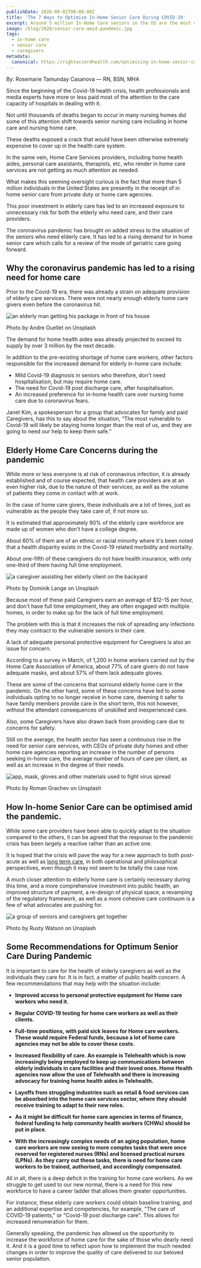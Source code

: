 ```yaml
---
publishDate: 2020-09-01T00:00:00Z
title: 'The 7 Ways to Optimize In-Home Senior Care During COVID-19'
excerpt: Around 5 million In-Home Care seniors in the US are the most vulnerable to COVID-19. Learn how this 7 actionable steps will reshape our pandemic responses.
image: /blog/2020/senior-care-amid-pandemic.jpg
tags:
  - in-home care
  - senior care
  - caregivers
metadata:
  canonical: https://rightaccordhealth.com/optimising-in-home-senior-care
---
```




By: Rosemarie Tamunday Casanova — RN, BSN, MHA



Since the beginning of the Covid-19 health crisis, health professionals and media experts have more or less paid most of the attention to the care capacity of hospitals in dealing with it.

Not until thousands of deaths began to occur in many nursing homes did some of this attention shift towards senior nursing care including in home care and nursing home care.

These deaths exposed a crack that would have been otherwise extremely expensive to cover up in the health care system.

In the same vein, Home Care Services providers, including home health aides, personal care assistants, therapists, etc, who render in home care services are not getting as much attention as needed.

What makes this seeming oversight curious is the fact that more than 5 million individuals in the United States are presently in the receipt of in home senior care from private duty or home care agencies.

This poor investment in elderly care has led to an increased exposure to unnecessary risk for both the elderly who need care, and their care providers.

The coronavirus pandemic has brought on added stress to the situation of the seniors who need elderly care. It has led to a rising demand for in home senior care which calls for a review of the mode of geriatric care going forward.

Why the coronavirus pandemic has led to a rising need for home care
-------------------------------------------------------------------

Prior to the Covid-19 era, there was already a strain on adequate provision of elderly care services. There were not nearly enough elderly home care givers even before the coronavirus hit.

![an elderly man getting his package in front of his house](/blog/2020/andre-ouellet-FzECg2eNhj4-unsplash.jpg)

Photo by Andre Ouellet on Unsplash

The demand for home health aides was already projected to exceed its supply by over 3 million by the next decade.

In addition to the pre-existing shortage of home care workers, other factors responsible for the increased demand for elderly in-home care include:

*   Mild Covid-19 diagnosis in seniors who therefore, don't need hospitalisation, but may require home care.
*   The need for Covid-19 post discharge care, after hospitalisation.
*   An increased preference for in-home health care over nursing home care due to coronavirus fears.

Janet Kim, a spokesperson for a group that advocates for family and paid Caregivers, has this to say about the situation, “The most vulnerable to Covid-19 will likely be staying home longer than the rest of us, and they are going to need our help to keep them safe.”

Elderly Home Care Concerns during the pandemic
----------------------------------------------

While more or less everyone is at risk of coronavirus infection, it is already established and of course expected, that health care providers are at an even higher risk, due to the nature of their services, as well as the volume of patients they come in contact with at work.

In the case of home care givers, these individuals are a lot of times, just as vulnerable as the people they take care of, if not more so.

It is estimated that approximately 90% of the elderly care workforce are made up of women who don't have a college degree.

About 60% of them are of an ethnic or racial minority where it's been noted that a health disparity exists in the Covid-19 related morbidity and mortality.

About one-fifth of these caregivers do not have health insurance, with only one-third of them having full time employment.

![a caregiver assisting her elderly client on the backyard](/blog/2020/dominik-lange-unsplash.jpg)

Photo by Dominik Lange on Unsplash

Because most of these paid Caregivers earn an average of $12-15 per hour, and don't have full time employment, they are often engaged with multiple homes, in order to make up for the lack of full time employment.

The problem with this is that it increases the risk of spreading any infections they may contract to the vulnerable seniors in their care.

A lack of adequate personal protective equipment for Caregivers is also an issue for concern.

According to a survey in March, of 1,200 in home workers carried out by the Home Care Association of America, about 77% of care givers do not have adequate masks, and about 57% of them lack adequate gloves.

These are some of the concerns that sorround elderly home care in the pandemic. On the other hand, some of these concerns have led to some individuals opting to no longer receive in home care, deeming it safer to have family members provide care in the short term, this not however, without the attendant consequences of unskilled and inexperienced care.

Also, some Caregivers have also drawn back from providing care due to concerns for safety.

Still on the average, the health sector has seen a continuous rise in the need for senior care services, with CEOs of private duty homes and other home care agencies reporting an increase in the number of persons seeking in-home care, the average number of hours of care per client, as well as an increase in the degree of their needs.

![app, mask, gloves and other materials used to fight virus spread](/blog/2020/roman-grachev-DC9d8HYI5IQ-unsplash.jpg)

Photo by Roman Grachev on Unsplash

How In-home Senior Care can be optimised amid the pandemic.
-----------------------------------------------------------

While some care providers have been able to quickly adapt to the situation compared to the others, it can be agreed that the response to the pandemic crisis has been largely a reactive rather than an active one.

It is hoped that the crisis will pave the way for a new approach to both post-acute as well as [long term care,](https://rightaccordhealth.com/blog/is-long-term-care-insurance-worth-it.html) in both operational and philosophical perspectives, even though it may not seem to be totally the case now.

A much closer attention to elderly home care is certainly necessary during this time, and a more comprehensive investment into public health, an improved structure of payment, a re-design of physical space, a revamping of the regulatory framework, as well as a more cohesive care continuum is a few of what advocates are pushing for.

![a group of seniors and caregivers get together](/blog/2020/rusty-watson-TercK6ss7F4-unsplash.jpg)

Photo by Rusty Watson on Unsplash

Some Recommendations for Optimum Senior Care During Pandemic
------------------------------------------------------------

It is important to care for the health of elderly caregivers as well as the individuals they care for. It is in fact, a matter of public health concern. A few recommendations that may help with the situation include:

*   **Improved access to personal protective equipment for Home care workers who need it.**
  
*   **Regular COVID-19 testing for home care workers as well as their clients.**
  
*   **Full-time positions, with paid sick leaves for Home care workers. These would require Federal funds, because a lot of home care agencies may not be able to cover these costs.**
  
*   **Increased flexibility of care. An example is Telehealth which is now increasingly being employed to keep up communications between elderly individuals in care facilities and their loved ones. Home Health agencies now allow the use of Telehealth and there is increasing advocacy for training home health aides in Telehealth.**
  
*   **Layoffs from struggling industries such as retail & food services can be absorbed into the home care services sector, where they should receive training to adapt to their new roles.**
  
*   **As it might be difficult for home care agencies in terms of finance, federal funding to help community health workers (CHWs) should be put in place.**
  
*   **With the increasingly complex needs of an aging population, home care workers are now seeing to more complex tasks that were once reserved for registered nurses (RNs) and licensed practical nurses (LPNs). As they carry out these tasks, there is need for home care workers to be trained, authorised, and accordingly compensated.**

All in all, there is a deep deficit in the training for home care workers. As we struggle to get used to our new normal, there is a need for this new workforce to have a career ladder that allows them greater opportunities.

For instance, these elderly care workers could obtain baseline training, and an additional expertise and competencies, for example, "The care of COVID-19 patients," or "Covid-19 post discharge care". This allows for increased renumeration for them.

Generally speaking, the pandemic has allowed us the opportunity to increase the workforce of home care for the sake of those who dearly need it. And it is a good time to reflect upon how to implement the much needed changes in order to improve the quality of care delivered to our beloved senior population.